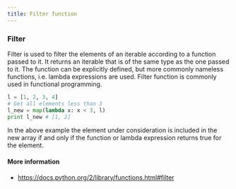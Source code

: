 ```yaml
---
title: Filter function
---
```

### Filter

Filter is used to filter the elements of an iterable according to a function passed to it. It returns an iterable that is of the same type as the one passed to it. The function can be explicitly defined, but more commonly nameless functions, i.e. lambda expressions are used. Filter function is commonly used in functional programming.

```python
l = [1, 2, 3, 4]
# Get all elements less than 3
l_new = map(lambda x: x < 3, l)
print l_new # [1, 2]
```

In the above example the element under consideration is included in the new array if and only if the function or lambda expression returns true for the element.

#### More information
- https://docs.python.org/2/library/functions.html#filter
